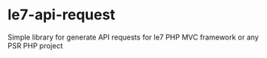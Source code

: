# le7-api-request
Simple library for generate API requests for le7 PHP MVC framework or any PSR PHP project
